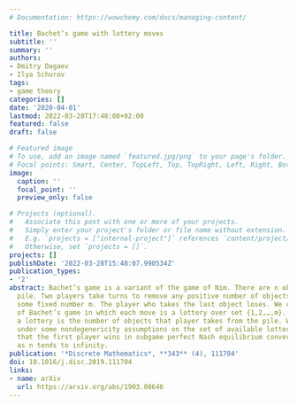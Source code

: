 ```yaml
---
# Documentation: https://wowchemy.com/docs/managing-content/

title: Bachet’s game with lottery moves
subtitle: ''
summary: ''
authors:
- Dmitry Dagaev
- Ilya Schurov
tags:
- game theory
categories: []
date: '2020-04-01'
lastmod: 2022-03-28T17:48:08+02:00
featured: false
draft: false

# Featured image
# To use, add an image named `featured.jpg/png` to your page's folder.
# Focal points: Smart, Center, TopLeft, Top, TopRight, Left, Right, BottomLeft, Bottom, BottomRight.
image:
  caption: ''
  focal_point: ''
  preview_only: false

# Projects (optional).
#   Associate this post with one or more of your projects.
#   Simply enter your project's folder or file name without extension.
#   E.g. `projects = ["internal-project"]` references `content/project/deep-learning/index.md`.
#   Otherwise, set `projects = []`.
projects: []
publishDate: '2022-03-28T15:48:07.990534Z'
publication_types:
- '2'
abstract: Bachet’s game is a variant of the game of Nim. There are n objects in one
  pile. Two players take turns to remove any positive number of objects not exceeding
  some fixed number m. The player who takes the last object loses. We consider a variant
  of Bachet’s game in which each move is a lottery over set {1,2,…,m}. The outcome of
  a lottery is the number of objects that player takes from the pile. We show that
  under some nondegenericity assumptions on the set of available lotteries the probability
  that the first player wins in subgame perfect Nash equilibrium converges to 1∕2
  as n tends to infinity.
publication: '*Discrete Mathematics*, **343** (4), 111704'
doi: 10.1016/j.disc.2019.111704
links:
- name: arXiv
  url: https://arxiv.org/abs/1903.08646
---
```

